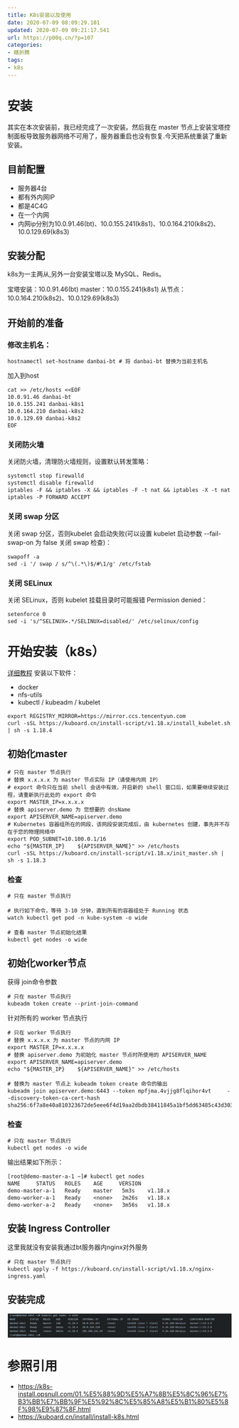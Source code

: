 ```yaml
---
title: K8s安装以及使用
date: 2020-07-09 08:09:29.101
updated: 2020-07-09 09:21:17.541
url: https://p00q.cn/?p=107
categories: 
- 瞎折腾
tags: 
- k8s
---
```


# 安装
其实在本次安装前，我已经完成了一次安装。然后我在 master 节点上安装宝塔控制面板导致服务器网络不可用了，服务器重启也没有恢复.今天把系统重装了重新安装。

## 目前配置

- 服务器4台
- 都有外内网IP
- 都是4C4G
- 在一个内网
- 内网ip分别为10.0.91.46(bt)、10.0.155.241(k8s1)、10.0.164.210(k8s2)、10.0.129.69(k8s3)

## 安装分配

k8s为一主两从,另外一台安装宝塔以及 MySQL、Redis。

宝塔安装：10.0.91.46(bt)
master：10.0.155.241(k8s1)
从节点：10.0.164.210(k8s2)、10.0.129.69(k8s3)

## 开始前的准备

### 修改主机名：

```
hostnamectl set-hostname danbai-bt # 将 danbai-bt 替换为当前主机名
```
加入到host

```
cat >> /etc/hosts <<EOF
10.0.91.46 danbai-bt
10.0.155.241 danbai-k8s1
10.0.164.210 danbai-k8s2
10.0.129.69 danbai-k8s2
EOF
```

### 关闭防火墙

关闭防火墙，清理防火墙规则，设置默认转发策略：

```
systemctl stop firewalld
systemctl disable firewalld
iptables -F && iptables -X && iptables -F -t nat && iptables -X -t nat
iptables -P FORWARD ACCEPT
```
### 关闭 swap 分区

关闭 swap 分区，否则kubelet 会启动失败(可以设置 kubelet 启动参数 --fail-swap-on 为 false 关闭 swap 检查)：

```
swapoff -a
sed -i '/ swap / s/^\(.*\)$/#\1/g' /etc/fstab
```
### 关闭 SELinux

关闭 SELinux，否则 kubelet 挂载目录时可能报错 Permission denied：

```
setenforce 0
sed -i 's/^SELINUX=.*/SELINUX=disabled/' /etc/selinux/config
```
# 开始安装（k8s）
[详细教程](https://kuboard.cn/install/install-k8s.html)
安装以下软件：
- docker
- nfs-utils
- kubectl / kubeadm / kubelet

```
export REGISTRY_MIRROR=https://mirror.ccs.tencentyun.com
curl -sSL https://kuboard.cn/install-script/v1.18.x/install_kubelet.sh | sh -s 1.18.4
```
## 初始化master

```
# 只在 master 节点执行
# 替换 x.x.x.x 为 master 节点实际 IP（请使用内网 IP）
# export 命令只在当前 shell 会话中有效，开启新的 shell 窗口后，如果要继续安装过程，请重新执行此处的 export 命令
export MASTER_IP=x.x.x.x
# 替换 apiserver.demo 为 您想要的 dnsName
export APISERVER_NAME=apiserver.demo
# Kubernetes 容器组所在的网段，该网段安装完成后，由 kubernetes 创建，事先并不存在于您的物理网络中
export POD_SUBNET=10.100.0.1/16
echo "${MASTER_IP}    ${APISERVER_NAME}" >> /etc/hosts
curl -sSL https://kuboard.cn/install-script/v1.18.x/init_master.sh | sh -s 1.18.3
```
### 检查
```
# 只在 master 节点执行

# 执行如下命令，等待 3-10 分钟，直到所有的容器组处于 Running 状态
watch kubectl get pod -n kube-system -o wide

# 查看 master 节点初始化结果
kubectl get nodes -o wide
```
## 初始化worker节点

获得 join命令参数
```
# 只在 master 节点执行
kubeadm token create --print-join-command
```
针对所有的 worker 节点执行
```
# 只在 worker 节点执行
# 替换 x.x.x.x 为 master 节点的内网 IP
export MASTER_IP=x.x.x.x
# 替换 apiserver.demo 为初始化 master 节点时所使用的 APISERVER_NAME
export APISERVER_NAME=apiserver.demo
echo "${MASTER_IP}    ${APISERVER_NAME}" >> /etc/hosts

# 替换为 master 节点上 kubeadm token create 命令的输出
kubeadm join apiserver.demo:6443 --token mpfjma.4vjjg8flqihor4vt     --discovery-token-ca-cert-hash sha256:6f7a8e40a810323672de5eee6f4d19aa2dbdb38411845a1bf5dd63485c43d303
```

### 检查

```
# 只在 master 节点执行
kubectl get nodes -o wide

```
输出结果如下所示：

```
[root@demo-master-a-1 ~]# kubectl get nodes
NAME     STATUS   ROLES    AGE     VERSION
demo-master-a-1   Ready    master   5m3s    v1.18.x
demo-worker-a-1   Ready    <none>   2m26s   v1.18.x
demo-worker-a-2   Ready    <none>   3m56s   v1.18.x
```

## 安装 Ingress Controller

这里我就没有安装我通过bt服务器内nginx对外服务
```
# 只在 master 节点执行
kubectl apply -f https://kuboard.cn/install-script/v1.18.x/nginx-ingress.yaml

```
## 安装完成
![image.png](../res/img/107.jpeg)

# 参照引用
- https://k8s-install.opsnull.com/01.%E5%88%9D%E5%A7%8B%E5%8C%96%E7%B3%BB%E7%BB%9F%E5%92%8C%E5%85%A8%E5%B1%80%E5%8F%98%E9%87%8F.html
- https://kuboard.cn/install/install-k8s.html